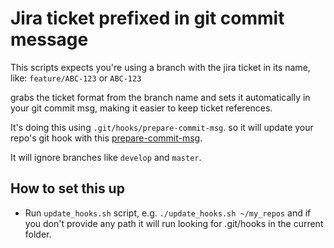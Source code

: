 # Jira ticket prefixed in git commit message

This scripts expects you're using a branch with the jira ticket in its name, like:
`feature/ABC-123` or `ABC-123`

grabs the ticket format from the branch name and sets it automatically in your git commit msg, making it easier to
keep ticket references.

It's doing this using `.git/hooks/prepare-commit-msg`. so it will update your repo's git hook with this [prepare-commit-msg](./prepare-commit-msg). 

It will ignore branches like `develop` and `master`.

## How to set this up

* Run `update_hooks.sh` script, e.g. `./update_hooks.sh ~/my_repos` and if you don't provide any path it will run looking for .git/hooks in the current folder.
